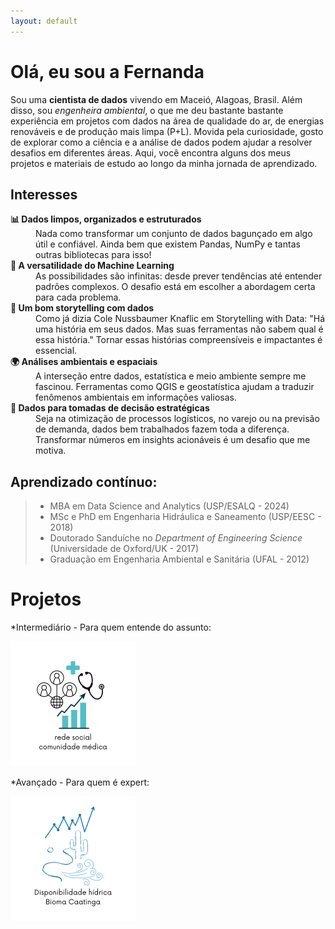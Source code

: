 ```yaml
---
layout: default
---
```


# Olá, eu sou a Fernanda
Sou uma **cientista de dados** vivendo em Maceió, Alagoas, Brasil. 
Além disso, sou _engenheira ambiental_, o que me deu bastante bastante experiência em projetos com dados na área de qualidade do ar, de energias renováveis e de produção mais limpa (P+L).
Movida pela curiosidade, gosto de explorar como a ciência e a análise de dados podem ajudar a resolver desafios em diferentes áreas.
Aqui, você encontra alguns dos meus projetos e materiais de estudo ao longo da minha jornada de aprendizado.


## Interesses
<dl>
<dt><b>📊 Dados limpos, organizados e estruturados</b></dt>
<dd>Nada como transformar um conjunto de dados bagunçado em algo útil e confiável. Ainda bem que existem Pandas, NumPy e tantas outras bibliotecas para isso!</dd>
<dt><b>🤖 A versatilidade do Machine Learning</b></dt>
<dd>As possibilidades são infinitas: desde prever tendências até entender padrões complexos. O desafio está em escolher a abordagem certa para cada problema.</dd>
<dt><b>📢 Um bom storytelling com dados</b></dt>
<dd>Como já dizia Cole Nussbaumer Knaflic em Storytelling with Data: "Há uma história em seus dados. Mas suas ferramentas não sabem qual é essa história." Tornar essas histórias compreensíveis e impactantes é essencial.</dd>
<dt><b>🌍 Análises ambientais e espaciais</b></dt>
<dd>A interseção entre dados, estatística e meio ambiente sempre me fascinou. Ferramentas como QGIS e geostatística ajudam a traduzir fenômenos ambientais em informações valiosas.</dd>
<dt><b> 🚛 Dados para tomadas de decisão estratégicas</b></dt>
<dd>Seja na otimização de processos logísticos, no varejo ou na previsão de demanda, dados bem trabalhados fazem toda a diferença. Transformar números em insights acionáveis é um desafio que me motiva.</dd>
</dl>


## Aprendizado contínuo: 
> * MBA em Data Science and Analytics (USP/ESALQ - 2024)  
> * MSc e PhD em Engenharia Hidráulica e Saneamento (USP/EESC - 2018)  
> * Doutorado Sanduíche no _Department of Engineering Science_ (Universidade de Oxford/UK - 2017)  
> * Graduação em Engenharia Ambiental e Sanitária (UFAL - 2012)


# Projetos

*Intermediário - Para quem entende do assunto:

[![Github](assets/images/logo_comunidade_medica.png)](https://fernandaspeiter.github.io/comunidade_medica/)

*Avançado - Para quem é expert:

[![GitHub](assets/images/logo_caatinga_proj.png)](https://fernandaspeiter.github.io/q95_caatinga_saofrancisco/)

